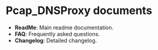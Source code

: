 ﻿Pcap_DNSProxy documents
=====

* **ReadMe**: Main readme documentation.
* **FAQ**: Frequently asked questions.
* **Changelog**: Detailed changelog.
